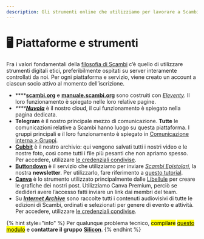```yaml
---
description: Gli strumenti online che utilizziamo per lavorare a Scambi
---
```


# 🖥 Piattaforme e strumenti

Fra i valori fondamentali della [filosofia di Scambi](https://scambi.org/manifesto) c’è quello di utilizzare strumenti digitali etici, preferibilmente ospitati su server interamente controllati da noi. Per ogni piattaforma e servizio, viene creato un account a ciascun socio attivo al momento dell’iscrizione.

* ****[**scambi.org**](scambi.org.md) e [**manuale.scambi.org**](manuale.md) sono costruiti con [_Eleventy_](https://11ty.dev). Il loro funzionamento è spiegato nelle loro relative pagine.
* _****_[_**Nuvola**_](nuvola/) è il nostro cloud, il cui funzionamento è spiegato nella pagina dedicata.
* **Telegram** è il nostro principale mezzo di comunicazione. **Tutte** le comunicazioni relative a Scambi hanno luogo su questa piattaforma. I gruppi principali e il loro funzionamento è spiegato in [Comunicazione interna > Gruppi](../staff/comunicazione-interna.md#gruppi).
* [**Cubbit**](https://web.cubbit.io) è il nostro archivio: qui vengono salvati tutti i nostri video e le nostre foto, così come tutti i file più pesanti che non apriamo spesso. Per accedere, utilizzare [le credenziali condivise](https://nuvola.scambi.org/apps/passwords).
* [**Buttondown**](https://buttondown.email) è il servizio che utilizziamo per inviare [_Scambi Epistolari_](https://epistulae.scambi.org), la nostra **newsletter**. Per utilizzarlo, fare riferimento a [questo tutorial](buttondown.md).
* [**Canva**](https://canva.com) è lo strumento utilizzato principalmente dalle [Libellule](../staff/teams/#libellule) per creare le grafiche dei nostri post. Utilizziamo Canva Premium, perciò se dedideri avere l’accesso fatti inviare un link dai membri del team.
* Su [_**Internet Archive**_](https://archive.org) sono raccolte tutti i contenuti audiovisivi di tutte le edizioni di Scambi, ordinati e selezionati per genere di evento e attività. Per accedere, utilizzare [le credenziali condivise](https://nuvola.scambi.org/apps/passwords).

{% hint style="info" %}
Per qualunque problema tecnico, <mark style="background-color:yellow;">compilare</mark> [<mark style="background-color:yellow;">questo modulo</mark>](https://nuvola.scambi.org/apps/forms/qtqRxnSic6fTpmKk) e **contattare il gruppo** [**Silicon**](../staff/teams/#silicon).
{% endhint %}
